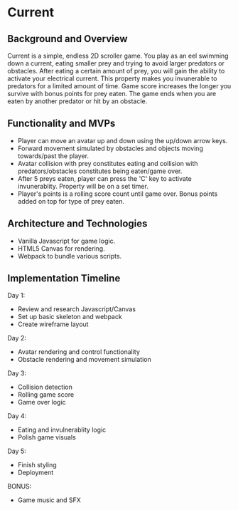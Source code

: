 # Current

## Background and Overview

Current is a simple, endless 2D scroller game. You play as an eel swimming down a current, eating smaller prey and trying to avoid larger predators or obstacles. After eating a certain amount of prey, you will gain the ability to activate your electrical current. This property makes you invunerable to predators for a limited amount of time. Game score increases the longer you survive with bonus points for prey eaten. The game ends when you are eaten by another predator or hit by an obstacle.

## Functionality and MVPs
* Player can move an avatar up and down using the up/down arrow keys.
* Forward movement simulated by obstacles and objects moving towards/past the player.
* Avatar collision with prey constitutes eating and collision with predators/obstacles constitutes being eaten/game over.
* After 5 preys eaten, player can press the 'C' key to activate invunerablity. Property will be on a set timer.
* Player's points is a rolling score count until game over. Bonus points added on top for type of prey eaten.

## Architecture and Technologies
* Vanilla Javascript for game logic.
* HTML5 Canvas for rendering.
* Webpack to bundle various scripts.
        
## Implementation Timeline
Day 1: 
* Review and research Javascript/Canvas
* Set up basic skeleton and webpack
* Create wireframe layout

Day 2:
* Avatar rendering and control functionality
* Obstacle rendering and movement simulation

Day 3:
* Collision detection
* Rolling game score
* Game over logic

Day 4:
* Eating and invulnerablity logic
* Polish game visuals

Day 5:
* Finish styling
* Deployment

BONUS: 
* Game music and SFX

